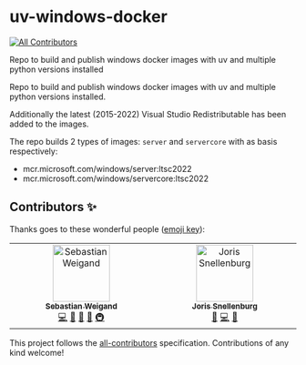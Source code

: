 # uv-windows-docker
<!-- ALL-CONTRIBUTORS-BADGE:START - Do not remove or modify this section -->
[![All Contributors](https://img.shields.io/badge/all_contributors-2-orange.svg?style=flat-square)](#contributors-)
<!-- ALL-CONTRIBUTORS-BADGE:END -->
Repo to build and publish windows docker images with uv and multiple python versions installed

Repo to build and publish windows docker images with uv and multiple python versions installed.

Additionally the latest (2015-2022) Visual Studio Redistributable has been added to the images.

The repo builds 2 types of images: `server` and `servercore` with as basis respectively:

- mcr.microsoft.com/windows/server:ltsc2022
- mcr.microsoft.com/windows/servercore:ltsc2022

## Contributors ✨

Thanks goes to these wonderful people ([emoji key](https://allcontributors.org/docs/en/emoji-key)):

<!-- ALL-CONTRIBUTORS-LIST:START - Do not remove or modify this section -->
<!-- prettier-ignore-start -->
<!-- markdownlint-disable -->
<table>
  <tbody>
    <tr>
      <td align="center" valign="top" width="14.28%"><a href="https://github.com/s-weigand"><img src="https://avatars.githubusercontent.com/u/9513634?v=4?s=100" width="100px;" alt="Sebastian Weigand"/><br /><sub><b>Sebastian Weigand</b></sub></a><br /><a href="https://github.com/s-weigand/uv-windows-docker/commits?author=s-weigand" title="Code">💻</a> <a href="#ideas-s-weigand" title="Ideas, Planning, & Feedback">🤔</a> <a href="#maintenance-s-weigand" title="Maintenance">🚧</a> <a href="#projectManagement-s-weigand" title="Project Management">📆</a> <a href="#infra-s-weigand" title="Infrastructure (Hosting, Build-Tools, etc)">🚇</a></td>
      <td align="center" valign="top" width="14.28%"><a href="https://github.com/jsnel"><img src="https://avatars.githubusercontent.com/u/3616369?v=4?s=100" width="100px;" alt="Joris Snellenburg"/><br /><sub><b>Joris Snellenburg</b></sub></a><br /><a href="https://github.com/s-weigand/uv-windows-docker/issues?q=author%3Ajsnel" title="Bug reports">🐛</a> <a href="https://github.com/s-weigand/uv-windows-docker/commits?author=jsnel" title="Code">💻</a> <a href="https://github.com/s-weigand/uv-windows-docker/commits?author=jsnel" title="Documentation">📖</a></td>
    </tr>
  </tbody>
</table>

<!-- markdownlint-restore -->
<!-- prettier-ignore-end -->

<!-- ALL-CONTRIBUTORS-LIST:END -->

This project follows the [all-contributors](https://github.com/all-contributors/all-contributors) specification. Contributions of any kind welcome!